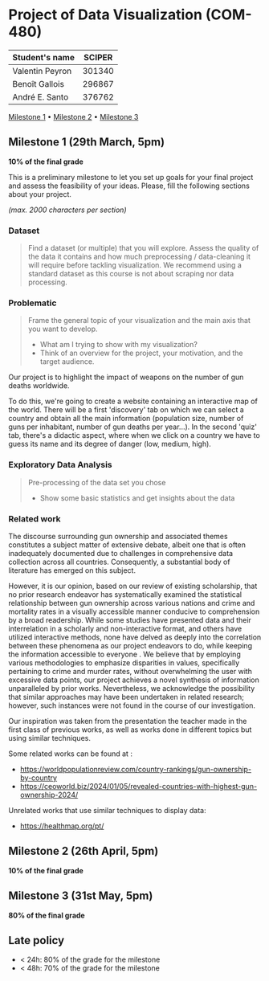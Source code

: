 # Project of Data Visualization (COM-480)

| Student's name | SCIPER |
| -------------- | ------ |
|Valentin Peyron |301340 |
|Benoît Gallois |296867 |
| André E. Santo | 376762 |

[Milestone 1](#milestone-1) • [Milestone 2](#milestone-2) • [Milestone 3](#milestone-3)

## Milestone 1 (29th March, 5pm)

**10% of the final grade**

This is a preliminary milestone to let you set up goals for your final project and assess the feasibility of your ideas.
Please, fill the following sections about your project.

*(max. 2000 characters per section)*

### Dataset

> Find a dataset (or multiple) that you will explore. Assess the quality of the data it contains and how much preprocessing / data-cleaning it will require before tackling visualization. We recommend using a standard dataset as this course is not about scraping nor data processing.

### Problematic

> Frame the general topic of your visualization and the main axis that you want to develop.
> - What am I trying to show with my visualization?
> - Think of an overview for the project, your motivation, and the target audience.


Our project is to highlight the impact of weapons on the number of gun deaths worldwide.

To do this, we're going to create a website containing an interactive map of the world. There will be a first 'discovery' tab on which we can select a country and obtain all the main information (population size, number of guns per inhabitant, number of gun deaths per year...). In the second 'quiz' tab, there's a didactic aspect, where when we click on a country we have to guess its name and its degree of danger (low, medium, high).


### Exploratory Data Analysis

> Pre-processing of the data set you chose
> - Show some basic statistics and get insights about the data

### Related work

The discourse surrounding gun ownership and associated themes constitutes a subject matter of extensive debate, albeit one that is often inadequately documented due to challenges in comprehensive data collection across all countries. Consequently, a substantial body of literature has emerged on this subject.

However, it is our opinion, based on our review of existing scholarship, that no prior research endeavor has systematically examined the statistical relationship between gun ownership across various nations and crime and mortality rates in a visually accessible manner conducive to comprehension by a broad readership. While some studies have presented data and their interrelation in a scholarly and non-interactive format, and others have utilized interactive methods, none have delved as deeply into the correlation between these phenomena as our project endeavors to do, while keeping the information accessible to everyone
.
We believe that by employing various methodologies to emphasize disparities in values, specifically pertaining to crime and murder rates, without overwhelming the user with excessive data points, our project achieves a novel synthesis of information unparalleled by prior works. Nevertheless, we acknowledge the possibility that similar approaches may have been undertaken in related research; however, such instances were not found in the course of our investigation.

Our inspiration was taken from the presentation the teacher made in the first class of previous works, as well as works done in different topics but using similar techniques.

Some related works can be found at : 
- https://worldpopulationreview.com/country-rankings/gun-ownership-by-country
- https://ceoworld.biz/2024/01/05/revealed-countries-with-highest-gun-ownership-2024/

Unrelated works that use similar techniques to display data:
 - https://healthmap.org/pt/

## Milestone 2 (26th April, 5pm)

**10% of the final grade**


## Milestone 3 (31st May, 5pm)

**80% of the final grade**


## Late policy

- < 24h: 80% of the grade for the milestone
- < 48h: 70% of the grade for the milestone

